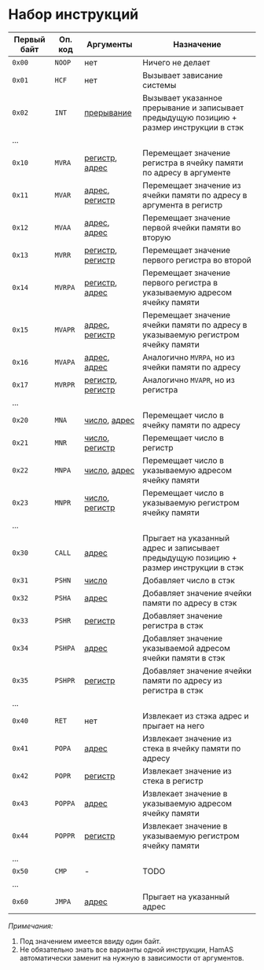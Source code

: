# Набор инструкций

|Первый байт|Оп. код|Аргументы           |Назначение                                                                              |
|-----------|-------|--------------------|----------------------------------------------------------------------------------------|
|`0x00`     |`NOOP` |нет                 |Ничего не делает                                                                        |
|`0x01`     |`HCF`  |нет                 |Вызывает зависание системы                                                              |
|`0x02`     |`INT`  |[прерывание]        |Вызывает указанное прерывание и записывает предыдущую позицию + размер инструкции в стэк|
|...        |       |                    |                                                                                        |
|`0x10`     |`MVRA` |[регистр], [адрес]  |Перемещает значение регистра в ячейку памяти по адресу в аргументе                      |
|`0x11`     |`MVAR` |[адрес], [регистр]  |Перемещает значение из ячейки памяти по адресу в аргумента в регистр                    |
|`0x12`     |`MVAA` |[адрес], [адрес]    |Перемещает значение первой ячейки памяти во вторую                                      |
|`0x13`     |`MVRR` |[регистр], [регистр]|Перемещает значение первого регистра во второй                                          |
|`0x14`     |`MVRPA`|[регистр], [адрес]  |Перемещает значение первого регистра в указываемую адресом ячейку памяти                |
|`0x15`     |`MVAPR`|[адрес], [регистр]  |Перемещает значение ячейки памяти по адресу в указываемую регистром ячейку памяти       |
|`0x16`     |`MVAPA`|[адрес], [адрес]    |Аналогично `MVRPA`, но из ячейки памяти по адресу                                       |
|`0x17`     |`MVRPR`|[регистр], [регистр]|Аналогично `MVAPR`, но из регистра                                                      |
|...        |       |                    |                                                                                        |
|`0x20`     |`MNA`  |[число], [адрес]    |Перемещает число в ячейку памяти по адресу                                              |
|`0x21`     |`MNR`  |[число], [регистр]  |Перемещает число в регистр                                                              |
|`0x22`     |`MNPA` |[число], [адрес]    |Перемещает число в указываемую адресом ячейку памяти                                    |
|`0x23`     |`MNPR` |[число], [регистр]  |Перемещает число в указываемую регистром ячейку памяти                                  |
|...        |       |                    |                                                                                        |
|`0x30`     |`CALL` |[адрес]             |Прыгает на указанный адрес и записывает предыдущую позицию + размер инструкции в стэк   |
|`0x31`     |`PSHN` |[число]             |Добавляет число в стэк                                                                  |
|`0x32`     |`PSHA` |[адрес]             |Добавляет значение ячейки памяти по адресу в стэк                                       |
|`0x33`     |`PSHR` |[регистр]           |Добавляет значение регистра в стэк                                                      |
|`0x34`     |`PSHPA`|[адрес]             |Добавляет значение указываемой адресом ячейки памяти в стэк                             |
|`0x35`     |`PSHPR`|[регистр]           |Добавляет значение ячейки памяти по адресу из регистра в стэк                           |
|...        |       |                    |                                                                                        |
|`0x40`     |`RET`  |нет                 |Извлекает из стэка адрес и прыгает на него                                              |
|`0x41`     |`POPA` |[адрес]             |Извлекает значение из стека в ячейку памяти по адресу                                   |
|`0x42`     |`POPR` |[регистр]           |Извлекает значение из стека в регистр                                                   |
|`0x43`     |`POPPA`|[адрес]             |Извлекает значение в указываемую адресом ячейку памяти                                  |
|`0x44`     |`POPPR`|[регистр]           |Извлекает значение в указываемую регистром ячейку памяти                                |
|...        |       |                    |                                                                                        |
|`0x50`     |`CMP`  |-                   |TODO                                                                                    |
|...        |       |                    |                                                                                        |
|`0x60`     |`JMPA` |[адрес]             |Прыгает на указанный адрес                                                              |

*Примечания:*

1. Под значением имеется ввиду один байт.
2. Не обязательно знать все варианты одной инструкции, HamAS автоматически заменит на нужную в зависимости от аргументов.

[число]: кал
[регистр]: кал
[адрес]: кал
[прерывание]: кал